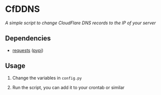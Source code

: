 CfDDNS
======
*A simple script to change CloudFlare DNS records to the IP of your server*

Dependencies
----------
* [requests](http://python-requests.org) ([pypi](https://pypi.python.org/pypi/requests))

Usage
-----
1. Change the variables in `config.py`

2. Run the script, you can add it to your crontab or similar
